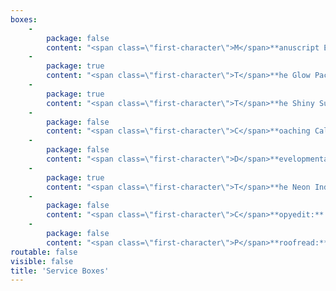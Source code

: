 ```yaml
---
boxes:
    -
        package: false
        content: "<span class=\"first-character\">M</span>**anuscript Evaluation:** \nAn evaluation is an in-depth analysis that will help you refine your writing by discussing big-picture edits. It will look at story arc, character development, conflict, pacing, voice, plot, consistency, and more! It is the perfect edit for all types of authors because it helps you grow as a writer beyond one manuscript while still improving your piece. You will receive a 7- to 12-page letter full of actionable feedback that breaks down the strengths and weaknesses in your manuscript. _Includes a 1-hour coaching call._\n\n**Cost:** 1 cent per word, $400 minimum\n\n_**Optional add-on:** Comprehensive margin notes on the first 25 pages - $60_\n\n<a class=\"button quick-contact\" href=\"#\" data-featherlight=\"#contact-form\" data-select=\"evaluation\">Get Started</a>\n"
    -
        package: true
        content: "<span class=\"first-character\">T</span>**he Glow Package:** _aka Evaluation Plus._ Manuscript evaluations provide you with actionable, in-depth feedback, but after you have made changes based on that feedback, it can be hard to tell if your changes led to an improvement, need to go further, or didn’t work at all. With the Glow Package, you get a second-round review on top of the manuscript evaluation. This results in a 7- to 12-page evaluation and then a follow-up 4- to 6-page critique of your edited manuscript. _Includes a 1-hour coaching call._\n\n**Cost:** 1.4 cents per word\n\n_**Optional add-on:** Comprehensive margin notes on the first 25 pages - $60_\n\n<a class=\"button quick-contact\" href=\"#\" data-featherlight=\"#contact-form\" data-select=\"glow\">Get Started</a>"
    -
        package: true
        content: "<span class=\"first-character\">T</span>**he Shiny Submission:**\nIf you are planning on querying agents, this is the package for you. We take your submission materials and offer in-depth feedback, giving you steps to make it shiny before sending it off to agents. This package includes a critique of your query, synopsis, and first 50 pages. It results in a 2- to 4-page letter.\n\n**Cost:** $200, flat rate\n\n<a class=\"button quick-contact\" href=\"#\" data-featherlight=\"#contact-form\" data-select=\"shiny\">Get Started</a>\n\n\n\n"
    -
        package: false
        content: "<span class=\"first-character\">C</span>**oaching Call:** \nDo you need advice on your writing but aren’t ready for an edit? Already had an edit but unsure where to go next? Coaching calls allow you to get the advice of an editor on various manuscript challenges. As needed, this call can include the editor reading a synopsis or blurb to better acquaint themselves with your writing. Topics can run the gamut from plot brainstorming to characterization to publishing next steps. _(Examples include discussing your plot and world-building, deepening characters, building an outline, or even untangling a blocked plot.)_\n\n**Cost:** $50 per half-hour\n\n<a class=\"button quick-contact\" href=\"#\" data-featherlight=\"#contact-form\" data-select=\"coaching\">Get Started</a>\n"
    -
        package: false
        content: "<span class=\"first-character\">D</span>**evelopmental Edit:**\nA developmental edit will help you refine your writing by working on story structure, pacing, character development, voice, clarity, and plot. It looks at the big picture as well as writing technique. You will receive a 7- to 12-page analysis breaking down strengths and weaknesses in your manuscript as well as comprehensive margin notes within your pages. _Includes a 1-hour coaching call._\n\n**Cost:** Starts at 2.5cents per word\n\n<a class=\"button quick-contact\" href=\"#\" data-featherlight=\"#contact-form\" data-select=\"developmental\">Get Started</a>\n"
    -
        package: true
        content: "<span class=\"first-character\">T</span>**he Neon Indie Bundle:**\nAre you an indie author or planning to self-publish? This bundle gives you everything you need to polish your manuscript before publication. We will take you from big-picture edits all the way to spelling and grammar fixes. This bundle includes a manuscript evaluation, a second-round review (the Glow Package), and a copyedit. \n\n**Cost:** 2.9 cents per word; note that word count will change between rounds of editing\n\n<a class=\"button quick-contact\" href=\"#\" data-featherlight=\"#contact-form\" data-select=\"neon\">Get Started</a>"
    -
        package: false
        content: "<span class=\"first-character\">C</span>**opyedit:** After you’ve polished your book via developmental edits and revision, it’s time for a copyedit. We will comb through your novel and edit for grammar, punctuation, and consistency of style. Minor changes in wording or light rewrites may also be made for clarity.\n\n**Cost:** 1.5 - 2.5 cents per word\n\n_**Optional add-on:** Style sheet - $75_\n\n<a class=\"button quick-contact\" href=\"#\" data-featherlight=\"#contact-form\" data-select=\"copy\">Get Started</a>\n"
    -
        package: false
        content: "<span class=\"first-character\">P</span>**roofread:** Once your manuscript has been professionally edited and copyedited, you're ready for a proofread. During this final stage of revisions, we will make sure your work is reader-ready by correcting typos, misused words, and other embarrassing errors.\n\n**Cost:** Starts at 1 cent per word\n\n<a class=\"button quick-contact\" href=\"#\" data-featherlight=\"#contact-form\" data-select=\"proofread\">Get Started</a>\n"
routable: false
visible: false
title: 'Service Boxes'
---
```


